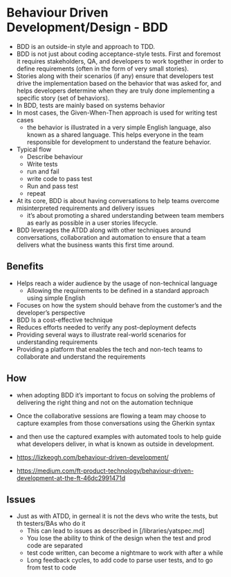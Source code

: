 # Behaviour Driven Development/Design - BDD

- BDD is an outside-in style and approach to TDD.
- BDD is not just about coding acceptance-style tests. First and foremost it requires stakeholders, QA, and developers to work together in order to define requirements (often in the form of very small stories).
- Stories along with their scenarios (if any) ensure that developers test drive the implementation based on the behavior that was asked for, and helps developers determine when they are truly done implementing a specific story (set of behaviors).
- In BDD, tests are mainly based on systems behavior
- In most cases, the Given-When-Then approach is used for writing test cases
  - the behavior is illustrated in a very simple English language, also known as a shared language. This helps everyone in the team responsible for development to understand the feature behavior.
- Typical flow
  - Describe behaviour
  - Write tests
  - run and fail
  - write code to pass test
  - Run and pass test
  - repeat
- At its core, BDD is about having conversations to help teams overcome misinterpreted requirements and delivery issues
  - it’s about promoting a shared understanding between team members as early as possible in a user stories lifecycle.
- BDD leverages the ATDD along with other techniques around conversations, collaboration and automation to ensure that a team delivers what the business wants this first time around.

## Benefits

- Helps reach a wider audience by the usage of non-technical language
  - Allowing the requirements to be defined in a standard approach using simple English
- Focuses on how the system should behave from the customer’s and the developer’s perspective
- BDD Is a cost-effective technique
- Reduces efforts needed to verify any post-deployment defects
- Providing several ways to illustrate real-world scenarios for understanding requirements
- Providing a platform that enables the tech and non-tech teams to collaborate and understand the requirements

## How

- when adopting BDD it’s important to focus on solving the problems of delivering the right thing and not on the automation technique
- Once the collaborative sessions are flowing a team may choose to capture examples from those conversations using the Gherkin syntax
- and then use the captured examples with automated tools to help guide what developers deliver, in what is known as outside in development.

- https://lizkeogh.com/behaviour-driven-development/
- https://medium.com/ft-product-technology/behaviour-driven-development-at-the-ft-46dc2991471d

## Issues

- Just as with ATDD, in gerneal it is not the devs who write the tests, but th testers/BAs who do it
  - This can lead to issues as described in [/libraries/yatspec.md]
  - You lose the ability to think of the design when the test and prod code are separated
  - test code written, can become a nightmare to work with after a while
  - Long feedback cycles, to add code to parse user tests, and to go from test to code
